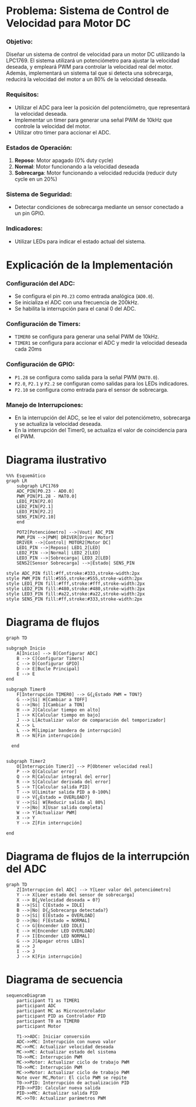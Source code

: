 # Problema: Sistema de Control de Velocidad para Motor DC

### Objetivo:
Diseñar un sistema de control de velocidad para un motor DC utilizando la LPC1769. 
El sistema utilizará un potenciómetro para ajustar la velocidad deseada, y empleará PWM para controlar la velocidad real del motor. 
Además, implementará un sistema tal que si detecta una sobrecarga, reducirá la velocidad del motor a un 80% de la velocidad deseada.

### Requisitos:
- Utilizar el ADC para leer la posición del potenciómetro, que representará la velocidad deseada.
- Implementar un timer para generar una señal PWM de 10kHz que controle la velocidad del motor.
- Utilizar otro timer para accionar el ADC. 

### Estados de Operación:
1. **Reposo**: Motor apagado (0% duty cycle)
2. **Normal**: Motor funcionando a la velocidad deseada
3. **Sobrecarga**: Motor funcionando a velocidad reducida (reducir duty cycle en un 20%)

### Sistema de Seguridad:
- Detectar condiciones de sobrecarga mediante un sensor conectado a un pin GPIO.

### Indicadores:
- Utilizar LEDs para indicar el estado actual del sistema.




# Explicación de la Implementación

### Configuración del ADC:
- Se configura el pin `P0.23` como entrada analógica (`AD0.0`).
- Se inicializa el ADC con una frecuencia de 200kHz.
- Se habilita la interrupción para el canal 0 del ADC.

### Configuración de Timers:
- `TIMER0` se configura para generar una señal PWM de 10kHz.
- `TIMER1` se configura para accionar el ADC y medir la velocidad deseada cada 20ms

### Configuración de GPIO:
- `P1.28` se configura como salida para la señal PWM (`MAT0.0`).
- `P2.0`, `P2.1` y `P2.2` se configuran como salidas para los LEDs indicadores.
- `P2.10` se configura como entrada para el sensor de sobrecarga.

### Manejo de Interrupciones:
- En la interrupción del ADC, se lee el valor del potenciómetro, sobrecarga y se actualiza la velocidad deseada.
- En la interrupción del Timer0, se actualiza el valor de coincidencia para el PWM. 

# Diagrama ilustrativo
```mermaid
%%% Esquemático
graph LR
    subgraph LPC1769
    ADC_PIN[P0.23 - AD0.0]
    PWM_PIN[P1.28 - MAT0.0]
    LED1_PIN[P2.0]
    LED2_PIN[P2.1]
    LED3_PIN[P2.2]
    SENS_PIN[P2.10]
    end

    POT2[Potenciómetro] -->|Vout| ADC_PIN
    PWM_PIN -->|PWM| DRIVER[Driver Motor]
    DRIVER -->|Control| MOTOR2[Motor DC]
    LED1_PIN -->|Reposo| LED1_2[LED]
    LED2_PIN -->|Normal| LED2_2[LED]
    LED3_PIN -->|Sobrecarga| LED3_2[LED]
    SENS2[Sensor Sobrecarga] -->|Estado| SENS_PIN

style ADC_PIN fill:#ff,stroke:#333,stroke-width:2px
style PWM_PIN fill:#555,stroke:#555,stroke-width:2px
style LED1_PIN fill:#fff,stroke:#fff,stroke-width:2px
style LED2_PIN fill:#480,stroke:#480,stroke-width:2px
style LED3_PIN fill:#a22,stroke:#a22,stroke-width:2px
style SENS_PIN fill:#ff,stroke:#333,stroke-width:2px

```


# Diagrama de flujos

```mermaid
graph TD

subgraph Inicio
    A[Inicio] --> B[Configurar ADC]
    B --> C[Configurar Timers]
    C --> D[Configurar GPIO]
    D --> E[Bucle Principal]
    E --> E
end
 
subgraph Timer0
    F[Interrupción TIMER0] --> G{¿Estado PWM = TON?}
    G -->|Sí| H[Cambiar a TOFF]
    G -->|No| I[Cambiar a TON]
    H --> J[Calcular tiempo en alto]
    I --> K[Calcular tiempo en bajo]
    J --> L[Actualizar valor de comparación del temporizador]
    K --> L
    L --> M[Limpiar bandera de interrupción]
    M --> N[Fin interrupción]
  
  end


subgraph Timer2
    O[Interrupción Timer2] --> P[Obtener velocidad real]
    P --> Q[Calcular error]
    Q --> R[Calcular integral del error]
    R --> S[Calcular derivada del error]
    S --> T[Calcular salida PID]
    T --> U[Limitar salida PID a 0-100%]
    U --> V{¿Estado = OVERLOAD?}
    V -->|Sí| W[Reducir salida al 80%]
    V -->|No| X[Usar salida completa]
    W --> Y[Actualizar PWM]
    X --> Y
    Y --> Z[Fin interrupción] 

end

```  



# Diagrama de flujos de la interrupción del ADC

```mermaid
graph TD
    Z[Interrupcion del ADC] --> Y[Leer valor del potenciómetro]
    Y --> X[Leer estado del sensor de sobrecarga]
    X --> B{¿Velocidad deseada = 0?}
    B -->|Sí| C[Estado = IDLE]
    B -->|No| D{¿Sobrecarga detectada?}
    D -->|Sí| E[Estado = OVERLOAD]
    D -->|No| F[Estado = NORMAL]
    C --> G[Encender LED IDLE]
    E --> H[Encender LED OVERLOAD]
    F --> I[Encender LED NORMAL]
    G --> J[Apagar otros LEDs]
    H --> J
    I --> J
    J --> K[Fin interrupción] 
``` 

# Diagrama de secuencia


```mermaid
sequenceDiagram
    participant T1 as TIMER1
    participant ADC
    participant MC as Microcontrolador
    participant PID as Controlador PID
    participant T0 as TIMER0
    participant Motor

    T1->>ADC: Iniciar conversión
    ADC->>MC: Interrupción con nuevo valor
    MC->>MC: Actualizar velocidad deseada
    MC->>MC: Actualizar estado del sistema
    T0->>MC: Interrupción PWM
    MC->>Motor: Actualizar ciclo de trabajo PWM
    T0->>MC: Interrupción PWM
    MC->>Motor: Actualizar ciclo de trabajo PWM
    Note over MC,Motor: El ciclo PWM se repite
    T0->>PID: Interrupción de actualización PID
    PID->>PID: Calcular nueva salida
    PID->>MC: Actualizar salida PID
    MC->>T0: Actualizar parámetros PWM

```